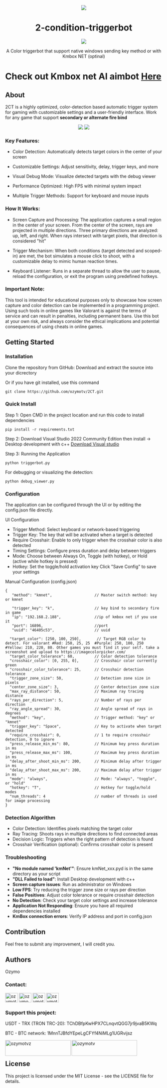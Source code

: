 <div align="center">
 <img src="https://github.com/OzymoGit/2-condition-triggerbot/assets/33122491/86aed2d0-5393-42c1-b9a4-d0d29974a099" /><br> <h1>2-condition-triggerbot</h1>
 <img src="https://img.shields.io/badge/Live%20Status-UNDETECTED-green" />

A Color triggerbot that support native windows sending key method or with Kmbox NET (optinal)

</div>

# Check out Kmbox net AI aimbot  [Here](https://github.com/ozymotv/2CA)

## About
2CT is a highly optimized, color-detection based automatic trigger system for gaming with customizable settings and a user-friendly interface. Work for any game that support **secondary or alternate fire bind**

<div align="center">
 <img src="https://github.com/ozymotv/2CT/blob/main/docs/vi/pics/key.png?raw=true" />
 <img src="https://github.com/ozymotv/2CT/blob/main/docs/vi/pics/kmnet.png?raw=true" />
 
 </div>
 
### Key Features:

+ Color Detection: Automatically detects target colors in the center of your screen
  
+ Customizable Settings: Adjust sensitivity, delay, trigger keys, and more
  
+ Visual Debug Mode: Visualize detected targets with the debug viewer

+ Performance Optimized: High FPS with minimal system impact

+ Multiple Trigger Methods: Support for keyboard and mouse inputs

### How It Works:

+ Screen Capture and Processing: The application captures a small region in the center of your screen. From the center of the screen, rays are projected in multiple directions. Three primary directions are analyzed: up, left, and right. When rays intersect with target pixels, that direction is considered "hit"

+ Trigger Mechanism: When both conditions (target detected and scoped-in) are met, the bot simulates a mouse click to shoot, with a customizable delay to mimic human reaction times.

+ Keyboard Listener: Runs in a separate thread to allow the user to pause, reload the configuration, or exit the program using predefined hotkeys.


### Important Note:

This tool is intended for educational purposes only to showcase how screen capture and color detection can be implemented in a programming project. Using such tools in online games like Valorant is against the terms of service and can result in penalties, including permanent bans. Use this bot at your own risk, and always consider the ethical implications and potential consequences of using cheats in online games.

## Getting Started
    
### Installation

Clone the repository from GitHub:
 Download and extract the source into your dicrectory

Or if you have git installed, use this command

```
git clone https://github.com/ozymotv/2CT.git
```

### Quick Install
Step 1: Open CMD in the project location and run this code to install dependencies

```
pip install -r requirements.txt
```

Step 2: Download Visual Studio 2022 Community Edition then install -> Desktop development with c++ [Download Visual studio](https://visualstudio.microsoft.com/vs/community/)

Step 3: Running the Application
```
python triggerbot.py
```
For debugging or visualizing the detection:
```
python debug_viewer.py
```

### Configuration

The application can be configured through the UI or by editing the config.json file directly.

UI Configuration
  + Trigger Method: Select keyboard or network-based triggering
  + Trigger Key: The key that will be activated when a target is detected
  + Require Crosshair: Enable to only trigger when the crosshair color is also detected
  + Timing Settings: Configure press duration and delay between triggers
  + Mode: Choose between Always On, Toggle (with hotkey), or Hold (active while hotkey is pressed)
  + Hotkey: Set the toggle/hold activation key
Click "Save Config" to save your settings

Manual Configuration (config.json)

```
{
   "method": "kmnet",                   // Master switch method: key or kmnet

   "trigger_key": "k",                  // key bind to secondary fire in game
   "ip": "192.168.2.188",               //ip of kmbox net if you use it
   "port": 16896,                       //port
   "uuid": "46405c53",                  // uuid
  
  "target_color": [250, 100, 250],       // Target RGB color to detect. For valorant #Red: 250, 25, 25  #Purple: 250, 100, 250  #Yellow: 210, 220, 80. Other games you must find it your self. take a screenshot and upload to https://imagecolorpicker.com/
  "target_color_tolerance": 60,         // Color detection tolerance
  "crosshair_color": [0, 255, 0],       // Crosshair color currently green
  "crosshair_color_tolerance": 25,      // Crosshair detection tolerance
  "trigger_zone_size": 50,              // Detection zone size in pixels
  "center_zone_size": 3,                // Center detection zone size
  "max_ray_distance": 50,               // Maximum ray tracing distance
  "rays_per_direction": 5,              // Number of rays per direction
  "ray_angle_spread": 30,               // Angle spread of rays in degrees
  "method": "key",                      // Trigger method: "key" or "kmnet"
  "trigger_key": "Space",               // Key to activate when target detected
  "require_crosshair": 0,               // 1 to require crosshair detection, 0 to ignore
  "press_release_min_ms": 80,           // Minimum key press duration in ms
  "press_release_max_ms": 100,          // Maximum key press duration in ms
  "delay_after_shoot_min_ms": 200,      // Minimum delay after trigger in ms
  "delay_after_shoot_max_ms": 200,      // Maximum delay after trigger in ms
  "mode": "always",                     // Mode: "always", "toggle", or "hold"
  "hotkey": "T",                        // Hotkey for toggle/hold modes
  "num_threads": 4                      // number of threads is used for image processing
}
```


### Detection Algorithm

+ Color Detection: Identifies pixels matching the target color
+ Ray Tracing: Shoots rays in multiple directions to find connected areas
+ Decision Logic: Triggers when the right pattern of detection is found
+ Crosshair Verification (optional): Confirms crosshair color is present

### Troubleshooting

- **"No module named 'kmNet'"**: Ensure kmNet_xxx.pyd is in the same directory as your script
- **"DLL Failed to load"**: Install Desktop development with c++
- **Screen capture issues**: Run as administrator on Windows
- **Low FPS**: Try reducing the trigger zone size or rays per direction
- **False Positives**: Adjust color tolerance or require crosshair detection
- **No Detection**: Check your target color settings and increase tolerance
- **Application Not Responding**: Ensure you have all required dependencies installed
- **KmBox connection errors**: Verify IP address and port in config.json


## Contribution

Feel free to submit any improvement, I will credit you.


## Authors

   Ozymo

<h3 align="left">Contact:</h3>
<p align="left">
<a href="https://twitter.com/ozymotv" target="blank"><img align="center" src="https://raw.githubusercontent.com/rahuldkjain/github-profile-readme-generator/master/src/images/icons/Social/twitter.svg" alt="ozymotv" height="30" width="40" /></a>
<a href="https://linkedin.com/in/ozymo" target="blank"><img align="center" src="https://raw.githubusercontent.com/rahuldkjain/github-profile-readme-generator/master/src/images/icons/Social/linked-in-alt.svg" alt="ozymo" height="30" width="40" /></a>
<a href="https://fb.com/ozymotv" target="blank"><img align="center" src="https://raw.githubusercontent.com/rahuldkjain/github-profile-readme-generator/master/src/images/icons/Social/facebook.svg" alt="ozymotv" height="30" width="40" /></a>
<a href="https://www.youtube.com/c/ozymotv" target="blank"><img align="center" src="https://raw.githubusercontent.com/rahuldkjain/github-profile-readme-generator/master/src/images/icons/Social/youtube.svg" alt="ozymotv" height="30" width="40" /></a>

</p>


<h3 align="left">Support this project:</h3>

USDT - TRX (TRON TRC-20): TChDBfpKwHPX7CLnqvtQGG7jr9jvaB5KWq

BTC - BTC network: 1MnnTJBfdYEpeLgCFYf4NiMLg1UGRvijsz

<p><a href="https://www.buymeacoffee.com/ozymotvz"> <img align="left" src="https://cdn.buymeacoffee.com/buttons/v2/default-yellow.png" height="50" width="210" alt="ozymotvz" /></a><a href="https://ko-fi.com/ozymotv"> <img align="left" src="https://cdn.ko-fi.com/cdn/kofi3.png?v=3" height="50" width="210" alt="ozymotv" /></a></p><br><br>




## License

This project is licensed under the MIT License - see the LICENSE file for details.
